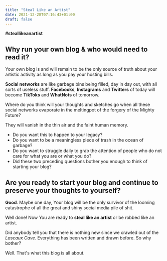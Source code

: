 ```yaml
---
title: "Steal Like an Artist"
date: 2021-12-28T07:16:43+01:00
draft: false
---
```


**#steallikeanartist**

## Why run your own blog & who would need to read it?

Your own blog is and will remain to be the only source of truth about your artistic activity as long as you pay your hosting bills.
<!--more-->

**Social networks**  are like garbage bins being filled, day in day out, with all sorts of useless stuff.
__Facebooks__, __Instagrams__ and __Twitters__ of today will become __TikToks__ and __WhatNots__ of tomorrow.

Where do you think will your thoughts and sketches go when all these social networks evaporate in the meltingpot of the forgery of the Mighty Future? 

They will vanish in the thin air and the faint human memory.

- Do you want this to happen to your legacy?
- Do you want to be a meaningless piece of trash in the ocean of garbage?
- Do you want to struggle daily to grab the attention of people who do not care for what you are or what you do?
- Did these two preceding questions bother you enough to think of starting your blog?

## Are you ready to start your blog and continue to preserve your thoughts to yourself?

**Good**. Maybe one day, Your blog will be the only survivor of the looming catastrophe of all the great and shiny social media pile of shit.

Well done! Now You are ready to **steal like an artist** or be robbed like an artist.

Did anybody tell you that there is nothing new since we crawled out of the *Lascaux Cave*. Everything has been written and drawn before. So why bother?

Well. That's what this blog is all about.

